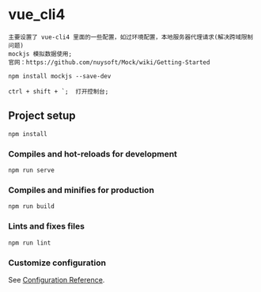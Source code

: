 # vue_cli4

```
主要设置了 vue-cli4 里面的一些配置，如过环境配置，本地服务器代理请求(解决跨域限制问题)
mockjs 模拟数据使用;
官网：https://github.com/nuysoft/Mock/wiki/Getting-Started

npm install mockjs --save-dev

ctrl + shift + `;  打开控制台;

```



## Project setup
```
npm install
```

### Compiles and hot-reloads for development
```
npm run serve
```

### Compiles and minifies for production
```
npm run build
```

### Lints and fixes files
```
npm run lint
```

### Customize configuration
See [Configuration Reference](https://cli.vuejs.org/config/).
